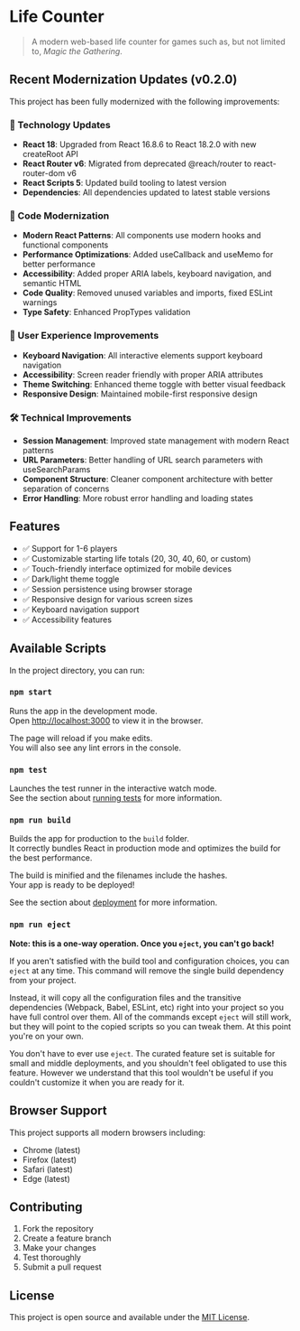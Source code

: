 # Life Counter

> A modern web-based life counter for games such as, but not limited to, _Magic the Gathering_.

## Recent Modernization Updates (v0.2.0)

This project has been fully modernized with the following improvements:

### 🚀 Technology Updates

- **React 18**: Upgraded from React 16.8.6 to React 18.2.0 with new createRoot API
- **React Router v6**: Migrated from deprecated @reach/router to react-router-dom v6
- **React Scripts 5**: Updated build tooling to latest version
- **Dependencies**: All dependencies updated to latest stable versions

### 🔧 Code Modernization

- **Modern React Patterns**: All components use modern hooks and functional components
- **Performance Optimizations**: Added useCallback and useMemo for better performance
- **Accessibility**: Added proper ARIA labels, keyboard navigation, and semantic HTML
- **Code Quality**: Removed unused variables and imports, fixed ESLint warnings
- **Type Safety**: Enhanced PropTypes validation

### 🎨 User Experience Improvements

- **Keyboard Navigation**: All interactive elements support keyboard navigation
- **Accessibility**: Screen reader friendly with proper ARIA attributes
- **Theme Switching**: Enhanced theme toggle with better visual feedback
- **Responsive Design**: Maintained mobile-first responsive design

### 🛠 Technical Improvements

- **Session Management**: Improved state management with modern React patterns
- **URL Parameters**: Better handling of URL search parameters with useSearchParams
- **Component Structure**: Cleaner component architecture with better separation of concerns
- **Error Handling**: More robust error handling and loading states

## Features

- ✅ Support for 1-6 players
- ✅ Customizable starting life totals (20, 30, 40, 60, or custom)
- ✅ Touch-friendly interface optimized for mobile devices
- ✅ Dark/light theme toggle
- ✅ Session persistence using browser storage
- ✅ Responsive design for various screen sizes
- ✅ Keyboard navigation support
- ✅ Accessibility features

## Available Scripts

In the project directory, you can run:

### `npm start`

Runs the app in the development mode.<br>
Open [http://localhost:3000](http://localhost:3000) to view it in the browser.

The page will reload if you make edits.<br>
You will also see any lint errors in the console.

### `npm test`

Launches the test runner in the interactive watch mode.<br>
See the section about [running tests](https://facebook.github.io/create-react-app/docs/running-tests) for more information.

### `npm run build`

Builds the app for production to the `build` folder.<br>
It correctly bundles React in production mode and optimizes the build for the best performance.

The build is minified and the filenames include the hashes.<br>
Your app is ready to be deployed!

See the section about [deployment](https://facebook.github.io/create-react-app/docs/deployment) for more information.

### `npm run eject`

**Note: this is a one-way operation. Once you `eject`, you can't go back!**

If you aren't satisfied with the build tool and configuration choices, you can `eject` at any time. This command will remove the single build dependency from your project.

Instead, it will copy all the configuration files and the transitive dependencies (Webpack, Babel, ESLint, etc) right into your project so you have full control over them. All of the commands except `eject` will still work, but they will point to the copied scripts so you can tweak them. At this point you're on your own.

You don't have to ever use `eject`. The curated feature set is suitable for small and middle deployments, and you shouldn't feel obligated to use this feature. However we understand that this tool wouldn't be useful if you couldn't customize it when you are ready for it.

## Browser Support

This project supports all modern browsers including:

- Chrome (latest)
- Firefox (latest)
- Safari (latest)
- Edge (latest)

## Contributing

1. Fork the repository
2. Create a feature branch
3. Make your changes
4. Test thoroughly
5. Submit a pull request

## License

This project is open source and available under the [MIT License](LICENSE).
